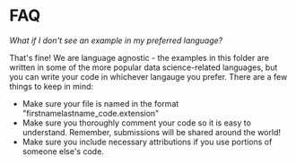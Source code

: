# FAQ

*What if I don't see an example in my preferred language?*

That's fine! We are language agnostic - the examples in this folder are written in some of the more popular data science-related languages, but you can write your code in whichever langauge you prefer. There are a few things to keep in mind:

- Make sure your file is named in the format "firstnamelastname_code.extension"
- Make sure you thoroughly comment your code so it is easy to understand. Remember, submissions will be shared around the world!
- Make sure you include necessary attributions if you use portions of someone else's code.

